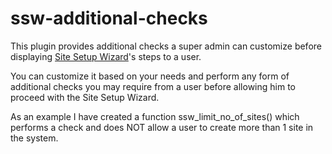 # ssw-additional-checks
This plugin provides additional checks a super admin can customize before displaying [Site Setup Wizard](https://wordpress.org/plugins/site-setup-wizard/)'s steps to a user.

You can customize it based on your needs and perform any form of additional checks you may require from a user before allowing him to proceed with the Site Setup Wizard. 

As an example I have created a function ssw_limit_no_of_sites() which performs a check and does NOT allow a user to create more than 1 site in the system.


